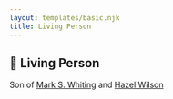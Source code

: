```yaml
---
layout: templates/basic.njk
title: Living Person
---
```

## 🔵 Living Person

Son of [Mark S. Whiting](/people/7/73821567) and [Hazel Wilson](/people/2/23514264)
